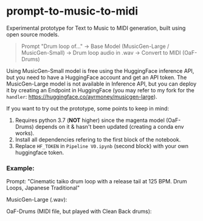 # prompt-to-music-to-midi
Experimental prototype for Text to Music to MIDI generation, built using open source models.

> Prompt "Drum loop of..." → Base Model (MusicGen-Large / MusicGen-Small) → Drum loop audio in .wav → Convert to MIDI (OaF-Drums)

Using MusicGen-Small model is free using the HuggingFace inference API, but you need to have a HuggingFace account and get an API token. The MusicGen-Large model is not available in Inference API, but you can deploy it by creating an Endpoint in HuggingFace (you may refer to my fork for the `handler`: https://huggingface.co/ayrmoney/musicgen-large).

If you want to try out the prototype, some points to keep in mind:
1. Requires python 3.7 (**NOT** higher) since the magenta model (OaF-Drums) depends on it & hasn't been updated (creating a conda env works).
2. Install all dependencies refering to the first block of the notebook.
3. Replace `HF_TOKEN` in `Pipeline V0.ipynb` (second block) with your own huggingface token.

### Example:

Prompt: "Cinematic taiko drum loop with a release tail at 125 BPM. Drum Loops, Japanese Traditional"

MusicGen-Large (.wav):

OaF-Drums (MIDI file, but played with Clean Back drums):
